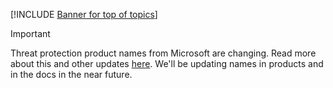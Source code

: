 [!INCLUDE [Banner for top of topics](includes/banner.md)]

> [!IMPORTANT]
>
> Threat protection product names from Microsoft are changing. Read more about this and other updates [here](https://www.microsoft.com/security/blog/?p=91813). We'll be updating names in products and in the docs in the near future.